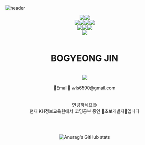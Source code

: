

![header](https://capsule-render.vercel.app/api?type=waving&&color=8977AD&height=300&section=header&text=BOGYEONG's%20GitHub&fontSize=70&animation=scaleIn&fontColor=EED9F2)

<div align="center">
<img src="https://img.shields.io/badge/JAVA-007396?style=for-the-badge&logo=java&logoColor=white"><img src="https://img.shields.io/badge/mysql-4479A1?style=for-the-badge&logo=mysql&logoColor=white"><br>
  <img src="https://img.shields.io/badge/javascript-F7DF1E?style=for-the-badge&logo=javascript&logoColor=black"><img src="https://img.shields.io/badge/html-E34F26?style=for-the-badge&logo=html5&logoColor=white"><img src="https://img.shields.io/badge/css-1572B6?style=for-the-badge&logo=css3&logoColor=white"><img src="https://img.shields.io/badge/bootstrap-7952B3?style=for-the-badge&logo=bootstrap&logoColor=white"><br>
  <img src="https://img.shields.io/badge/aws-232F3E?style=for-the-badge&logo=aws&logoColor=white"><img src="https://img.shields.io/badge/apache tomcat-F8DC75?style=for-the-badge&logo=apachetomcat&logoColor=white"><img src="https://img.shields.io/badge/Spring-6DB33F?style=for-the-badge&logo=Spring&logoColor=white">
<br>
<img src="https://img.shields.io/badge/SPRING BOOT-#6DB33F?style=for-the-badge&logo=SpringBoot&logoColor=white">
<br>
<br>

  # BOGYEONG JIN
 
  <br>
  <img src="https://mblogthumb-phinf.pstatic.net/MjAxNzA1MDRfMjcz/MDAxNDkzODkyMTQwMjQ3.WfN6MkjDHIu6k29ED1S-lafGrbT_JRth0mHzdd7RaE8g.wy84VY0fgIJMk5WoKdNzPbnoC8IvFULw3aXR1I5EmGcg.GIF.tkvkdldj040616/3387c9a34aef3e2881f5ded9eb9ea157.gif?type=w2">
  <br>
  <br>
 🌷Email🌷 wls6590@gmail.com
   <br> 
   <br>
  <br>
  안녕하세요😊   
    <br> 
  현재 KH정보교육원에서 코딩공부 중인 💜초보개발자💜입니다   
   <br>
  <br>
  <br>
   <br>
     

     
     
  ![Anurag's GitHub stats](https://github-readme-stats.vercel.app/api?username=Bogyeong1&theme=material-palenight&show_icons=true)
    
  
  
  </div>
